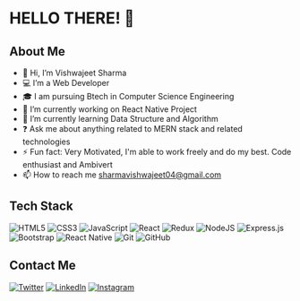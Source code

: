 # HELLO THERE! 👋

## About Me
- 👋 Hi, I’m  Vishwajeet Sharma
- 💻 I’m a Web Developer
- 🎓 I am pursuing Btech in Computer Science Engineering
- 🔭 I’m currently working on React Native Project   
- 🌱 I’m currently learning Data Structure and Algorithm 
- ❓ Ask me about anything related to MERN stack and related technologies  
- ⚡ Fun fact: Very Motivated, I'm able to work freely and do my best. Code enthusiast and Ambivert 
- 📫 How to reach me sharmavishwajeet04@gmail.com

## Tech Stack 
![HTML5](https://img.shields.io/badge/html5-%23E34F26.svg?style=for-the-badge&logo=html5&logoColor=white) 	![CSS3](https://img.shields.io/badge/css3-%231572B6.svg?style=for-the-badge&logo=css3&logoColor=white)  ![JavaScript](https://img.shields.io/badge/javascript-%23323330.svg?style=for-the-badge&logo=javascript&logoColor=%23F7DF1E)  ![React](https://img.shields.io/badge/react-%2320232a.svg?style=for-the-badge&logo=react&logoColor=%2361DAFB) ![Redux](https://img.shields.io/badge/redux-%23593d88.svg?style=for-the-badge&logo=redux&logoColor=white) ![NodeJS](https://img.shields.io/badge/node.js-6DA55F?style=for-the-badge&logo=node.js&logoColor=white) ![Express.js](https://img.shields.io/badge/express.js-%23404d59.svg?style=for-the-badge&logo=express&logoColor=%2361DAFB) ![Bootstrap](https://img.shields.io/badge/bootstrap-%23563D7C.svg?style=for-the-badge&logo=bootstrap&logoColor=white) ![React Native](https://img.shields.io/badge/reactnative-35BDB2?style=for-the-badge&logo=reactnative&logoColor=white) ![Git](https://img.shields.io/badge/git-%23F05033.svg?style=for-the-badge&logo=git&logoColor=white) ![GitHub](https://img.shields.io/badge/github-%23121011.svg?style=for-the-badge&logo=github&logoColor=white) 

## Contact Me
[![Twitter](https://img.shields.io/badge/Twitter-%231DA1F2.svg?style=for-the-badge&logo=Twitter&logoColor=white)]( https://twitter.com/vishush62450403) 	[![LinkedIn](https://img.shields.io/badge/linkedin-%230077B5.svg?style=for-the-badge&logo=linkedin&logoColor=white)]( https://www.linkedin.com/in/vishwajeet-sharma-649a21205/)
[![Instagram](https://img.shields.io/badge/instagram-2E3340.svg?style=for-the-badge&logo=instagram&logoColor=white)](https://instagram.com/vishu.livincool)
